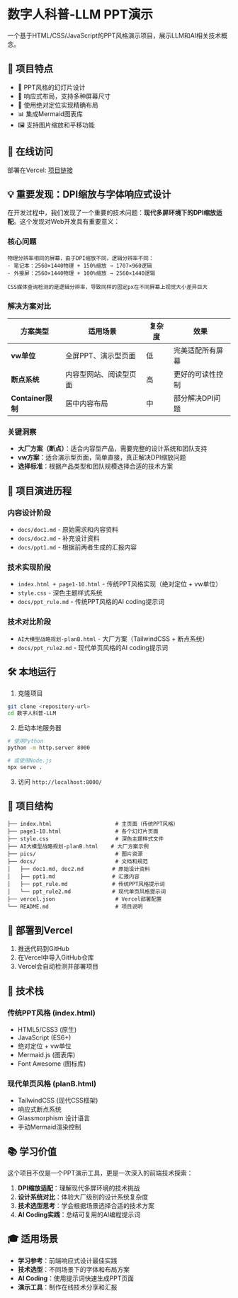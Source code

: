 # 数字人科普-LLM PPT演示

一个基于HTML/CSS/JavaScript的PPT风格演示项目，展示LLM和AI相关技术概念。

## 🎯 项目特点

- 🎨 PPT风格的幻灯片设计
- 📱 响应式布局，支持多种屏幕尺寸
- 🎯 使用绝对定位实现精确布局
- 📊 集成Mermaid图表库
- 🖼️ 支持图片缩放和平移功能

## 🚀 在线访问

部署在Vercel: [项目链接](https://your-project-name.vercel.app)

## 💡 重要发现：DPI缩放与字体响应式设计

在开发过程中，我们发现了一个重要的技术问题：**现代多屏环境下的DPI缩放适配**。这个发现对Web开发具有重要意义：

### 核心问题
```
物理分辨率相同的屏幕，由于DPI缩放不同，逻辑分辨率不同：
- 笔记本：2560×1440物理 + 150%缩放 → 1707×960逻辑
- 外接屏：2560×1440物理 + 100%缩放 → 2560×1440逻辑

CSS媒体查询检测的是逻辑分辨率，导致同样的固定px在不同屏幕上视觉大小差异巨大
```

### 解决方案对比

| 方案类型 | 适用场景 | 复杂度 | 效果 |
|---------|---------|--------|------|
| **vw单位** | 全屏PPT、演示型页面 | 低 | 完美适配所有屏幕 |
| **断点系统** | 内容型网站、阅读型页面 | 高 | 更好的可读性控制 |
| **Container限制** | 居中内容布局 | 中 | 部分解决DPI问题 |

### 关键洞察
- **大厂方案（断点）**：适合内容型产品，需要完整的设计系统和团队支持
- **vw方案**：适合演示型页面，简单直接，真正解决DPI缩放问题
- **选择标准**：根据产品类型和团队规模选择合适的技术方案

## 📁 项目演进历程

### 内容设计阶段
- `docs/doc1.md` - 原始需求和内容资料
- `docs/doc2.md` - 补充设计资料
- `docs/ppt1.md` - 根据前两者生成的汇报内容

### 技术实现阶段
- `index.html + page1-10.html` - 传统PPT风格实现（绝对定位 + vw单位）
- `style.css` - 深色主题样式系统
- `docs/ppt_rule.md` - 传统PPT风格的AI coding提示词

### 技术对比阶段
- `AI大模型战略规划-planB.html` - 大厂方案（TailwindCSS + 断点系统）
- `docs/ppt_rule2.md` - 现代单页风格的AI coding提示词

## 🛠️ 本地运行

1. 克隆项目
```bash
git clone <repository-url>
cd 数字人科普-LLM
```

2. 启动本地服务器
```bash
# 使用Python
python -m http.server 8000

# 或使用Node.js
npx serve .
```

3. 访问 `http://localhost:8000/`

## 📂 项目结构

```
├── index.html                    # 主页面（传统PPT风格）
├── page1-10.html                 # 各个幻灯片页面
├── style.css                     # 深色主题样式文件
├── AI大模型战略规划-planB.html    # 大厂方案示例
├── pics/                         # 图片资源
├── docs/                         # 文档和规范
│   ├── doc1.md, doc2.md         # 原始设计资料
│   ├── ppt1.md                  # 汇报内容
│   ├── ppt_rule.md              # 传统PPT风格提示词
│   └── ppt_rule2.md             # 现代单页风格提示词
├── vercel.json                   # Vercel部署配置
└── README.md                     # 项目说明
```

## 🚀 部署到Vercel

1. 推送代码到GitHub
2. 在Vercel中导入GitHub仓库
3. Vercel会自动检测并部署项目

## 🔧 技术栈

### 传统PPT风格 (index.html)
- HTML5/CSS3 (原生)
- JavaScript (ES6+)
- 绝对定位 + vw单位
- Mermaid.js (图表库)
- Font Awesome (图标库)

### 现代单页风格 (planB.html)
- TailwindCSS (现代CSS框架)
- 响应式断点系统
- Glassmorphism 设计语言
- 手动Mermaid渲染控制

## 📚 学习价值

这个项目不仅是一个PPT演示工具，更是一次深入的前端技术探索：

1. **DPI缩放适配**：理解现代多屏环境的技术挑战
2. **设计系统对比**：体验大厂级别的设计系统复杂度
3. **技术选型思考**：学会根据场景选择合适的技术方案
4. **AI Coding实践**：总结可复用的AI编程提示词

## 🎓 适用场景

- **学习参考**：前端响应式设计最佳实践
- **技术选型**：不同场景下的字体和布局方案
- **AI Coding**：使用提示词快速生成PPT页面
- **演示工具**：制作在线技术分享和汇报